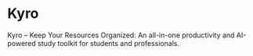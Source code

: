 # Kyro
Kyro – Keep Your Resources Organized: An all-in-one productivity and AI-powered study toolkit for students and professionals.

